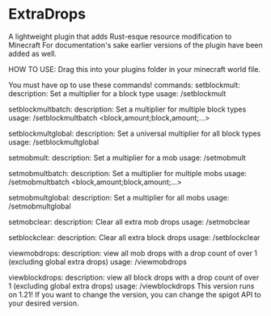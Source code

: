 # ExtraDrops
A lightweight plugin that adds Rust-esque resource modification to Minecraft
For documentation's sake earlier versions of the plugin have been added as well.

HOW TO USE:
Drag this into your plugins folder in your minecraft world file.

You must have op to use these commands!
commands:
  setblockmult:
    description: Set a multiplier for a block type
    usage: /setblockmult <block> <amount>
    
  setblockmultbatch:
    description: Set a multiplier for multiple block types
    usage: /setblockmultbatch <block,amount;block,amount;...>
    
  setblockmultglobal:
    description: Set a universal multiplier for all block types
    usage: /setblockmultglobal <amount>
    
  setmobmult:
    description: Set a multiplier for a mob
    usage: /setmobmult <mob> <amount>

  setmobmultbatch:
    description: Set a multiplier for multiple mobs
    usage: /setmobmultbatch <block,amount;block,amount;...>

  setmobmultglobal:
    description: Set a multiplier for all mobs
    usage: /setmobmultglobal <amount>

  setmobclear:
    description: Clear all extra mob drops
    usage: /setmobclear

  setblockclear:
    description: Clear all extra block drops
    usage: /setblockclear

  viewmobdrops:
    description: view all mob drops with a drop count of over 1 (excluding global extra drops)
    usage: /viewmobdrops

  viewblockdrops:
    description: view all block drops with a drop count of over 1 (excluding global extra drops)
    usage: /viewblockdrops
  This version runs on 1.21! If you want to change the version, you can change the spigot API to your desired version.
